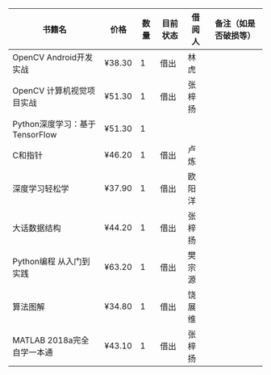 书籍名 | 价格 |  数量  |  目前状态  |  借阅人  |  备注（如是否破损等）  
-|-|-|-|-|-
OpenCV Android开发实战 | ¥38.30 | 1 | 借出 | 林虎 |
OpenCV 计算机视觉项目实战 | ¥51.30 | 1 | 借出 | 张梓扬 |
Python深度学习：基于TensorFlow | ¥51.30 | 1 |
C和指针 | ¥46.20 | 1 | 借出 | 卢炼 |
深度学习轻松学 | ¥37.90 | 1 | 借出 | 欧阳洋 |
大话数据结构 | ¥44.20 | 1 | 借出 | 张梓扬 |
Python编程 从入门到实践 | ¥63.20 | 1 | 借出 | 樊宗源 |
算法图解 | ¥34.80 | 1 | 借出 | 饶展维 |
MATLAB 2018a完全自学一本通 | ¥43.10 | 1 | 借出 | 张梓扬 |
